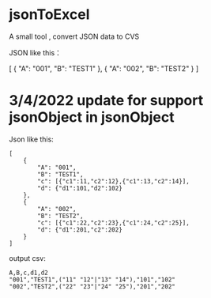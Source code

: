 # jsonToExcel
A small tool , convert JSON data  to CVS

JSON like this：

[
    {
        "A": "001",
        "B": "TEST1"
    },
    {
        "A": "002",
        "B": "TEST2"
    }
]


#  3/4/2022 update for support  jsonObject in jsonObject 
Json like this:
```
[
    {
        "A": "001",
        "B": "TEST1",
        "c": [{"c1":11,"c2":12},{"c1":13,"c2":14}],
        "d": {"d1":101,"d2":102}
    },
    {
        "A": "002",
        "B": "TEST2",
        "c": [{"c1":22,"c2":23},{"c1":24,"c2":25}],
        "d": {"d1":201,"c2":202}
    }
]
```

output csv:
```
A,B,c,d1,d2
"001","TEST1",("11" "12"|"13" "14"),"101","102"
"002","TEST2",("22" "23"|"24" "25"),"201","202"
```
